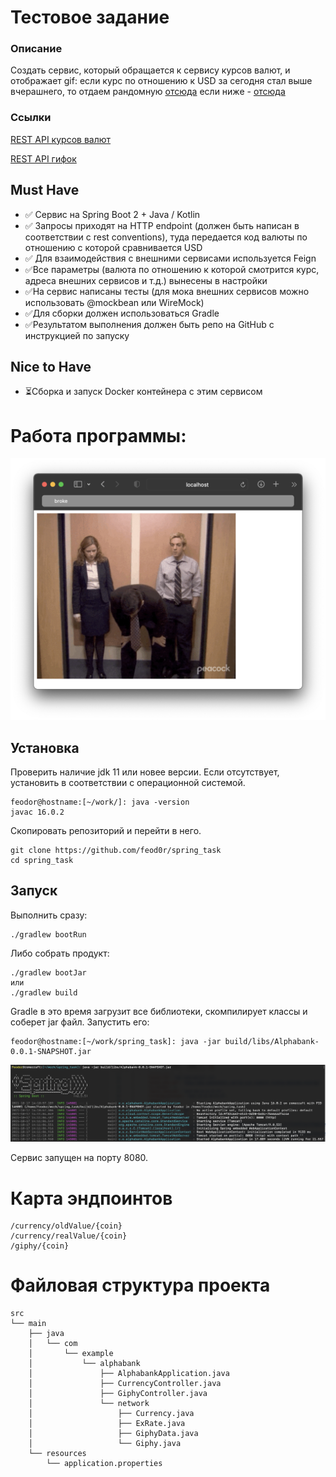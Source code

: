 # Тестовое задание 

### Описание

Создать сервис, который обращается к сервису курсов валют, и отображает gif:
если курс по отношению к USD за сегодня стал выше вчерашнего, то отдаем рандомную [отсюда](https://giphy.com/search/rich)
если ниже - [отсюда](https://giphy.com/search/broke) 

### Ссылки

[REST API курсов валют](https://docs.openexchangerates.org/)

[REST API гифок](https://developers.giphy.com/docs/api#quick-start-guide)

## Must Have

* 	✅ Сервис на Spring Boot 2 + Java / Kotlin
* 	✅ Запросы приходят на HTTP endpoint (должен быть написан в соответствии с rest conventions), туда передается код валюты по отношению с которой сравнивается USD
* 	✅ Для взаимодействия с внешними сервисами используется Feign
* 	✅Все параметры (валюта по отношению к которой смотрится курс, адреса внешних сервисов и т.д.) вынесены в настройки
* 	✅На сервис написаны тесты (для мока внешних сервисов можно использовать @mockbean или WireMock)
* 	✅Для сборки должен использоваться Gradle
* 	✅Результатом выполнения должен быть репо на GitHub с инструкцией по запуску

## Nice to Have

* ⏳Сборка и запуск Docker контейнера с этим сервисом
	
# Работа программы: 

![вывод в браузер](img/img1.png)

## Установка

Проверить наличие jdk 11 или новее версии. Если отсутствует, установить в соответствии с операционной системой. 
 
	feodor@hostname:[~/work/]: java -version 
	javac 16.0.2

Скопировать репозиторий и перейти в него. 

	git clone https://github.com/feod0r/spring_task
	cd spring_task


## Запуск


Выполнить сразу:

	./gradlew bootRun 
	
Либо собрать продукт:

	./gradlew bootJar
	или 
	./gradlew build

Gradle в это время загрузит все библиотеки, скомпилирует классы и соберет jar файл. 
Запустить его:

	feodor@hostname:[~/work/spring_task]: java -jar build/libs/Alphabank-0.0.1-SNAPSHOT.jar 	

![вывод в консоль](img/imgConsole.png)

Сервис запущен на порту 8080. 

# Карта эндпоинтов

	/currency/oldValue/{coin}
	/currency/realValue/{coin}
	/giphy/{coin}
	
# Файловая структура проекта

	src
    └── main
        ├── java
        │   └── com
        │       └── example
        │           └── alphabank
        │               ├── AlphabankApplication.java
        │               ├── CurrencyController.java
        │               ├── GiphyController.java
        │               └── network
        │                   ├── Currency.java
        │                   ├── ExRate.java
        │                   ├── GiphyData.java
        │                   └── Giphy.java
        └── resources
            └── application.properties
